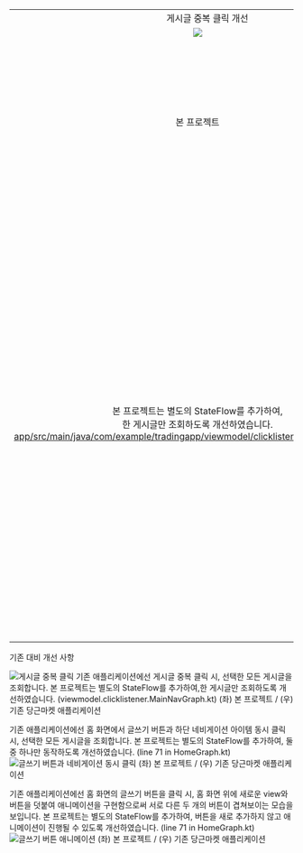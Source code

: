 <table>
  <tr>
    <td colspan="2", align=center>게시글 중복 클릭 개선</td>
  </tr>
  <tr>
    <td width=50%, align=center><image src="https://github.com/user-attachments/assets/24cb458b-ca2b-43bf-965d-8df234e9bcae"></image></td>
    <td width=50%, align=center><image src="https://github.com/user-attachments/assets/c73cffdf-c1da-4dfa-af2e-a7c8268f65dd"></image></td>
  </tr>
  <tr>
    <td align=center>본 프로젝트</td>
    <td align=center>기존 당근마켓 애플리케이션</td>
  </tr>
  <tr>
    <td align=center>본 프로젝트는 별도의 StateFlow를 추가하여,<br>한 게시글만 조회하도록 개선하였습니다.<br><a href="https://github.com/jhw010406/carrot-market-clone-frontend/blob/master/app/src/main/java/com/example/tradingapp/viewmodel/clicklistener/MainNavGraph.kt">app/src/main/java/com/example/tradingapp/viewmodel/clicklistener/MainNavGraph.kt</a></td>
    <td align=center>기존 애플리케이션에선 게시글 중복 클릭 시,<br>선택한 모든 게시글을 조회합니다.</td>
  </tr>
</table>

기존 대비 개선 사항


![게시글 중복 클릭](https://github.com/user-attachments/assets/11f30405-1f57-4c6b-9b79-a08bdbf4e86f)
기존 애플리케이션에선 게시글 중복 클릭 시, 선택한 모든 게시글을 조회합니다.
본 프로젝트는 별도의 StateFlow를 추가하여,한 게시글만 조회하도록 개선하였습니다. (viewmodel.clicklistener.MainNavGraph.kt)
(좌) 본 프로젝트 / (우) 기존 당근마켓 애플리케이션


기존 애플리케이션에선 홈 화면에서 글쓰기 버튼과 하단 네비게이션 아이템 동시 클릭 시, 선택한 모든 게시글을 조회합니다.
본 프로젝트는 별도의 StateFlow를 추가하여, 둘 중 하나만 동작하도록 개선하였습니다. (line 71 in HomeGraph.kt)
![글쓰기 버튼과 네비게이션 동시 클릭](https://github.com/user-attachments/assets/75fdd030-f18d-4bfc-b1b9-91372be25829)
(좌) 본 프로젝트 / (우) 기존 당근마켓 애플리케이션

기존 애플리케이션에선 홈 화면의 글쓰기 버튼을 클릭 시,
홈 화면 위에 새로운 view와 버튼을 덧붙여 애니메이션을 구현함으로써 서로 다른 두 개의 버튼이 겹쳐보이는 모습을 보입니다.
본 프로젝트는 별도의 StateFlow를 추가하여, 버튼을 새로 추가하지 않고 애니메이션이 진행될 수 있도록 개선하였습니다. (line 71 in HomeGraph.kt)
![글쓰기 버튼 애니메이션](https://github.com/user-attachments/assets/b0062e5c-1194-416e-ad17-a0298007144c)
(좌) 본 프로젝트 / (우) 기존 당근마켓 애플리케이션
